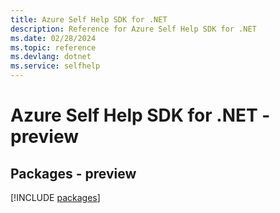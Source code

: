 ```yaml
---
title: Azure Self Help SDK for .NET
description: Reference for Azure Self Help SDK for .NET
ms.date: 02/28/2024
ms.topic: reference
ms.devlang: dotnet
ms.service: selfhelp
---
```

# Azure Self Help SDK for .NET - preview
## Packages - preview
[!INCLUDE [packages](self-help-index.md)]